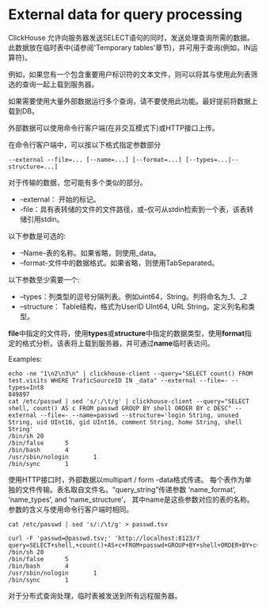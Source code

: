 # External data for query processing

ClickHouse 允许向服务器发送SELECT语句的同时，发送处理查询所需的数据。此数据放在临时表中(请参阅'Temporary tables'章节)，并可用于查询(例如，IN运算符)。

例如，如果您有一个包含重要用户标识符的文本文件，则可以将其与使用此列表筛选的查询一起上载到服务器。

如果需要使用大量外部数据运行多个查询，请不要使用此功能。最好提前将数据上载到DB。

外部数据可以使用命令行客户端(在非交互模式下)或HTTP接口上传。

在命令行客户端中，可以按以下格式指定参数部分
```
--external --file=... [--name=...] [--format=...] [--types=...|--structure=...]
```

对于传输的数据，您可能有多个类似的部分。
* -external： 开始的标记。
* -file：具有表转储的文件的文件路径，或–仅可从stdin检索到一个表，该表转储引用stdin。

以下参数是可选的:
* –Name-表的名称。如果省略，则使用_data。
* –format-文件中的数据格式。如果省略，则使用TabSeparated。

以下参数至少需要一个:
* –types：列类型的逗号分隔列表。例如uint64，String。列将命名为_1、_2
* –structure： Table结构，格式为UserID UInt64, URL String。定义列名和类型。


**file**中指定的文件将，使用**types**或**structure**中指定的数据类型，使用**format**指定的格式分析。该表将上载到服务器，并可通过**name**临时表访问。

Examples:
```
echo -ne "1\n2\n3\n" | clickhouse-client --query="SELECT count() FROM test.visits WHERE TraficSourceID IN _data" --external --file=- --types=Int8
849897
cat /etc/passwd | sed 's/:/\t/g' | clickhouse-client --query="SELECT shell, count() AS c FROM passwd GROUP BY shell ORDER BY c DESC" --external --file=- --name=passwd --structure='login String, unused String, uid UInt16, gid UInt16, comment String, home String, shell String'
/bin/sh 20
/bin/false      5
/bin/bash       4
/usr/sbin/nologin       1
/bin/sync       1
```

使用HTTP接口时，外部数据以multipart / form -data格式传递。
每个表作为单独的文件传输。表名取自文件名。“query_string”传递参数 ‘name_format’, ‘name_types’, and ‘name_structure’，
其中name是这些参数对应的表的名称。参数的含义与使用命令行客户端时相同。

```
cat /etc/passwd | sed 's/:/\t/g' > passwd.tsv

curl -F 'passwd=@passwd.tsv;' 'http://localhost:8123/?query=SELECT+shell,+count()+AS+c+FROM+passwd+GROUP+BY+shell+ORDER+BY+c+DESC&passwd_structure=login+String,+unused+String,+uid+UInt16,+gid+UInt16,+comment+String,+home+String,+shell+String'
/bin/sh 20
/bin/false      5
/bin/bash       4
/usr/sbin/nologin       1
/bin/sync       1
```

对于分布式查询处理，临时表被发送到所有远程服务器。


